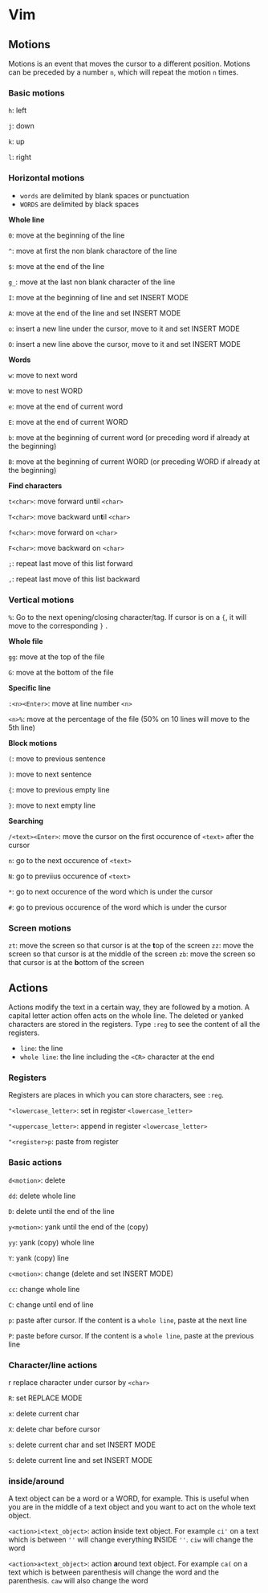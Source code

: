 # Vim

## Motions

Motions is an event that moves the cursor to a different position. Motions can be preceded by a number `n`, which will repeat the motion `n` times.

### Basic motions

`h`: left

`j`: down

`k`: up

`l`: right

### Horizontal motions

- `words` are delimited by blank spaces or punctuation
- `WORDS` are delimited by black spaces

**Whole line**

`0`: move at the beginning of the line

`^`: move at first the non blank charactore of the line

`$`: move at the end of the line

`g_`: move at the last non blank character of the line

`I`: move at the beginning of line and set INSERT MODE

`A`: move at the end of the line and set INSERT MODE

`o`: insert a new line under the cursor, move to it and set INSERT MODE

`O`: insert a new line above the cursor, move to it and set INSERT MODE

**Words**

`w`: move to next word

`W`: move to nest WORD

`e`: move at the end of current word

`E`: move at the end of current WORD

`b`: move at the beginning of current word (or preceding word if already at the beginning)

`B`: move at the beginning of current WORD (or preceding WORD if already at the beginning)

**Find characters**

`t<char>`: move forward un**t**il `<char>`

`T<char>`: move backward un**t**il `<char>`

`f<char>`: move forward on `<char>`

`F<char>`: move backward on `<char>`

`;`: repeat last move of this list forward

`,`: repeat last move of this list backward

### Vertical motions

`%`: Go to the next opening/closing character/tag. If cursor is on a `{`, it will move to the corresponding `}` .

**Whole file**

`gg`: move at the top of the file

`G`: move at the bottom of the file

**Specific line**

`:<n><Enter>`: move at line number `<n>`

`<n>%`: move at the percentage of the file (50% on 10 lines will move to the 5th line)

**Block motions**

`(`: move to previous sentence

`)`: move to next sentence

`{`: move to previous empty line

`}`: move to next empty line

**Searching**

`/<text><Enter>`: move the cursor on the first occurence of `<text>` after the cursor

`n`: go to the next occurence of `<text>`

`N`: go to previius occurence of `<text>`

`*`: go to next occurence of the word which is under the cursor

`#`: go to previous occurence of the word which is under the cursor

### Screen motions

`zt`: move the screen so that cursor is at the **t**op of the screen
`zz`: move the screen so that cursor is at the middle of the screen
`zb`: move the screen so that cursor is at the **b**ottom of the screen

## Actions

Actions modify the text in a certain way, they are followed by a motion. A capital letter action offen acts on the whole line. The deleted or yanked characters are stored in the registers. Type `:reg` to see the content of all the registers.

- `line`: the line
- `whole line`: the line including the `<CR>` character at the end

### Registers

Registers are places in which you can store characters, see `:reg`.

`"<lowercase_letter>`: set in register `<lowercase_letter>`

`"<uppercase_letter>`: append in register `<lowercase_letter>`

`"<register>p`: paste from register

### Basic actions

`d<motion>`: delete

`dd`: delete whole line

`D`: delete until the end of the line

`y<motion>`: yank until the end of the (copy)

`yy`: yank (copy) whole line

`Y`: yank (copy) line

`c<motion>`: change (delete and set INSERT MODE)

`cc`: change whole line

`C`: change until end of line

`p`: paste after cursor. If the content is a `whole line`, paste at the next line

`P`: paste before cursor. If the content is a `whole line`, paste at the previous line

### Character/line actions

r<char> replace character under cursor by `<char>`

`R`: set REPLACE MODE

`x`: delete current char

`X`: delete char before cursor

`s`: delete current char and set INSERT MODE

`S`: delete current line and set INSERT MODE

### inside/around

A text object can be a word or a WORD, for example. This is useful when you are in the middle of a text object and you want to act on the whole text object.

`<action>i<text_object>`: action **i**nside text object. For example `ci'` on a text which is between `''` will change everything **I**NSIDE `''`. `ciw` will change the word

`<action>a<text_object>`: action **a**round text object. For example `ca(` on a text which is between parenthesis will change the word and the parenthesis. `caw` will also change the word
